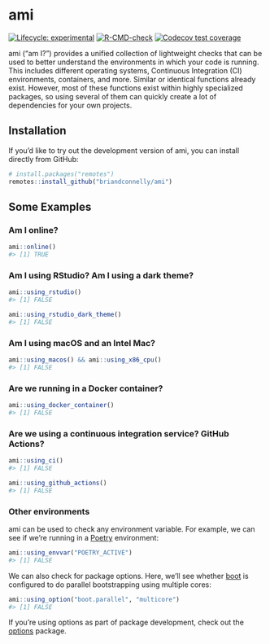 
<!-- README.md is generated from README.Rmd. Please edit that file -->

# ami

<!-- badges: start -->

[![Lifecycle:
experimental](https://img.shields.io/badge/lifecycle-experimental-orange.svg)](https://lifecycle.r-lib.org/articles/stages.html#experimental)
[![R-CMD-check](https://github.com/briandconnelly/ami/actions/workflows/R-CMD-check.yaml/badge.svg)](https://github.com/briandconnelly/ami/actions/workflows/R-CMD-check.yaml)
[![Codecov test
coverage](https://codecov.io/gh/briandconnelly/ami/branch/main/graph/badge.svg)](https://app.codecov.io/gh/briandconnelly/ami?branch=main)
<!-- badges: end -->

ami (“am I?”) provides a unified collection of lightweight checks that
can be used to better understand the environments in which your code is
running. This includes different operating systems, Continuous
Integration (CI) environments, containers, and more. Similar or
identical functions already exist. However, most of these functions
exist within highly specialized packages, so using several of them can
quickly create a lot of dependencies for your own projects.

## Installation

If you’d like to try out the development version of ami, you can install
directly from GitHub:

``` r
# install.packages("remotes")
remotes::install_github("briandconnelly/ami")
```

## Some Examples

### Am I online?

``` r
ami::online()
#> [1] TRUE
```

### Am I using RStudio? Am I using a dark theme?

``` r
ami::using_rstudio()
#> [1] FALSE

ami::using_rstudio_dark_theme()
#> [1] FALSE
```

### Am I using macOS and an Intel Mac?

``` r
ami::using_macos() && ami::using_x86_cpu()
#> [1] FALSE
```

### Are we running in a Docker container?

``` r
ami::using_docker_container()
#> [1] FALSE
```

### Are we using a continuous integration service? GitHub Actions?

``` r
ami::using_ci()
#> [1] FALSE

ami::using_github_actions()
#> [1] FALSE
```

### Other environments

ami can be used to check any environment variable. For example, we can
see if we’re running in a [Poetry](https://python-poetry.org)
environment:

``` r
ami::using_envvar("POETRY_ACTIVE")
#> [1] FALSE
```

We can also check for package options. Here, we’ll see whether
[boot](https://cran.r-project.org/package=boot) is configured to do
parallel bootstrapping using multiple cores:

``` r
ami::using_option("boot.parallel", "multicore")
#> [1] FALSE
```

If you’re using options as part of package development, check out the
[options](https://cran.r-project.org/package=options) package.
